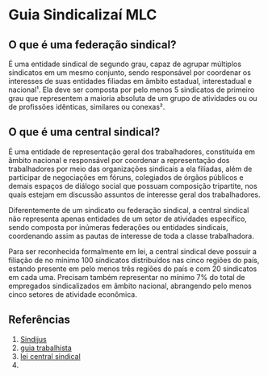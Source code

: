 # Guia Sindicalizaí MLC

## O que é uma federação sindical?

É uma entidade sindical de segundo grau, capaz de agrupar múltiplos sindicatos em um mesmo conjunto, sendo responsável por coordenar os interesses de suas entidades filiadas em âmbito estadual, interestadual e nacional¹. Ela deve ser composta por pelo menos 5 sindicatos de primeiro grau que representem a maioria absoluta de um grupo de atividades ou ou de profissões idênticas, similares ou conexas².

## O que é uma central sindical?

É uma entidade de representação geral dos trabalhadores, constituída em âmbito nacional e responsável por coordenar a representação dos trabalhadores por meio das organizações sindicais a ela filiadas, além de participar de negociações em fóruns, colegiados de órgãos públicos e demais espaços de diálogo social que possuam composição tripartite, nos quais estejam em discussão assuntos de interesse geral dos trabalhadores.

Diferentemente de um sindicato ou federação sindical, a central sindical não representa apenas entidades de um setor de atividades específico, sendo composta por inúmeras federações ou entidades sindicais, coordenando assim as pautas de interesse de toda a classe trabalhadora.

Para ser reconhecida formalmente em lei, a central sindical deve possuir a filiação de no mínimo 100 sindicatos distribuídos nas cinco regiões do país, estando presente em pelo menos três regiões do país e com 20 sindicatos em cada uma. Precisam também representar no mínimo 7% do total de empregados sindicalizados em âmbito nacional, abrangendo pelo menos cinco setores de atividade econômica.


## Referências

1. [Sindijus](https://www.sindijus.org.br/institucional/federacao-sindical.html)
2. [guia trabalhista](https://www.guiatrabalhista.com.br/guia/sindicato.htm)
3. [lei central sindical](https://www.planalto.gov.br/ccivil_03/_ato2007-2010/2008/lei/l11648.htm)
4. 